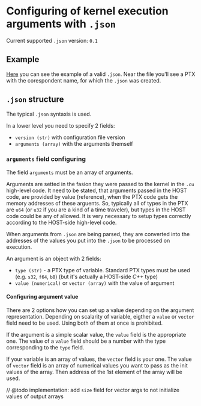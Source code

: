# Configuring of kernel execution arguments with `.json`

Current supported `.json` version: `0.1`

## Example

[Here](../../../../../ext\cuda_ptx_samples\rel_add_op.json) you can see the example of a valid `.json`. Near the file you'll see a PTX with the corespondent name, for which the `.json` was created.

## `.json` structure

The typical `.json` syntaxis is used.

In a lower level you need to specify 2 fields:

- `version (str)` with configuration file version
- `arguments (array)` with the arguments themself

### `arguments` field configuring

The field `arguments` must be an array of arguments.

Arguments are setted in the fasion they were passed to the kernel in the `.cu` high-level code. It need to be stated, that arguments passed in the HOST code, are provided by value (reference), when the PTX code gets the memory addresses of these arguents. So, typically all of types in the PTX are `u64` (or `u32` if you are a kind of a time traveler), but types in the HOST code could be any of allowed. It is very necessary to setup types correctly according to the HOST-side high-level code.

When arguments from `.json` are being parsed, they are converted into the addresses of the values you put into the `.json` to be processed on execution.

An argument is an object with 2 fields:

- `type (str)` - a PTX type of variable. Standard PTX types must be used (e.g. `s32`, `f64`, `b8`) (but it's actually a HOST-side _C++_ type)
- `value (numerical)` or `vector (array)` with the value of argument

#### Configuring argument value

There are 2 options how you can set up a value depending on the argument representation. Depending on scalarity of variable, eigther a `value` or `vector` field need to be used. Using both of them at once is prohibited.

If the argument is a simple scalar value, the `value` field is the appropriate one. The value of a `value` field should be a number with the type corresponding to the `type` field.

If your variable is an array of values, the `vector` field is your one. The value of `vector` field is an array of numerical values you want to pass as the init values of the array. Then address of the 1st element of the array will be used.

// @todo implementation: add `size` field for vector args to not initialize values of output arrays
